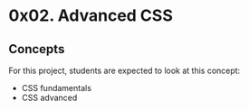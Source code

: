 #  0x02. Advanced CSS 

## Concepts

For this project, students are expected to look at this concept:

- CSS fundamentals
- CSS advanced

